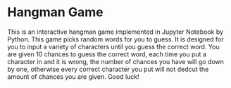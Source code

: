 # Hangman Game
This is an interactive hangman game implemented in Jupyter Notebook by Python. This game picks random words for you to guess. It is designed for you to input a variety of characters until you guess the correct word. You are given 10 chances to guess the correct word, each time you put a character in and it is wrong, the number of chances you have will go down by one, otherwise every correct character you put will not dedcut the amount of chances you are given. Good luck!
